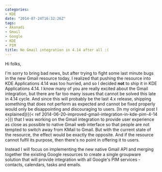 ```yaml
---
categories:
- KDE
date: "2014-07-24T16:32:26Z"
tags:
- Akonadi
- Gmail
- Google
- KDE
- PIM
title: No Gmail integration in 4.14 after all :(
---
```


Hi folks,

I'm sorry to bring bad news, but after trying to fight some last minute bugs in the new Gmail resource today, I realized that pushing the resource into KDE Applications 4.14 was too hurried, and so I decided **not** to ship it in KDE Applications 4.14. I know many of you are really excited about the Gmail integration, but there are far too many issues that cannot be solved this late in 4.14 cycle. And since this will probably be the last 4.x release, shipping something that does not perform as expected and cannot be fixed properly would only be disappointing and discouraging to users. [In my original post I explained]({{< ref 2014-06-20-improved-gmail-integration-in-kde-pim-4-14 >}}) that I was working on the Gmail integration to provide user experience as close as possible to native Gmail web interface so that people are not tempted to switch away from KMail to Gmail. But with the current state of the resource, the effect would be exactly the opposite. And if the resource cannot fulfil its purpose, then there's no point in offering it to users.

Instead I will focus on implementing the new native Gmail API and merging together the existing Google resources to create a single groupware solution that will provide integration with all Google's PIM services - contacts, calendars, tasks and emails.
